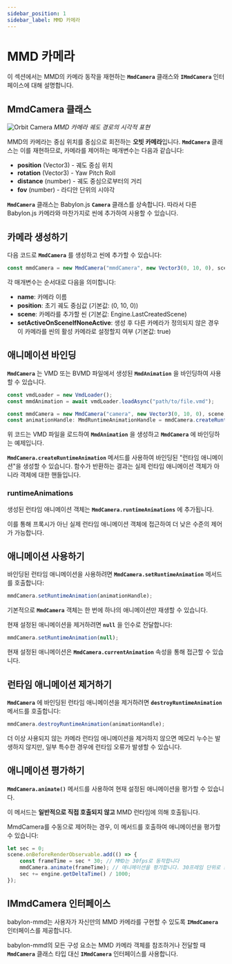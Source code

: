 ```yaml
---
sidebar_position: 1
sidebar_label: MMD 카메라
---
```


# MMD 카메라

이 섹션에서는 MMD의 카메라 동작을 재현하는 **`MmdCamera`** 클래스와 **`IMmdCamera`** 인터페이스에 대해 설명합니다.

## MmdCamera 클래스

![Orbit Camera](@site/docs/reference/runtime/mmd-camera/orbit-camera.png)
*MMD 카메라 궤도 경로의 시각적 표현*

MMD의 카메라는 중심 위치를 중심으로 회전하는 **오빗 카메라**입니다.
**`MmdCamera`** 클래스는 이를 재현하므로, 카메라를 제어하는 매개변수는 다음과 같습니다:

- **position** (Vector3) - 궤도 중심 위치
- **rotation** (Vector3) - Yaw Pitch Roll
- **distance** (number) - 궤도 중심으로부터의 거리
- **fov** (number) - 라디안 단위의 시야각

**`MmdCamera`** 클래스는 Babylon.js **`Camera`** 클래스를 상속합니다. 따라서 다른 Babylon.js 카메라와 마찬가지로 씬에 추가하여 사용할 수 있습니다.

## 카메라 생성하기

다음 코드로 **`MmdCamera`** 를 생성하고 씬에 추가할 수 있습니다:

```typescript
const mmdCamera = new MmdCamera("mmdCamera", new Vector3(0, 10, 0), scene, true);
```

각 매개변수는 순서대로 다음을 의미합니다:
- **name**: 카메라 이름
- **position**: 초기 궤도 중심값 (기본값: (0, 10, 0))
- **scene**: 카메라를 추가할 씬 (기본값: Engine.LastCreatedScene)
- **setActiveOnSceneIfNoneActive**: 생성 후 다른 카메라가 정의되지 않은 경우 이 카메라를 씬의 활성 카메라로 설정할지 여부 (기본값: true)

## 애니메이션 바인딩

**`MmdCamera`** 는 VMD 또는 BVMD 파일에서 생성된 **`MmdAnimation`** 을 바인딩하여 사용할 수 있습니다.

```typescript
const vmdLoader = new VmdLoader();
const mmdAnimation = await vmdLoader.loadAsync("path/to/file.vmd");

const mmdCamera = new MmdCamera("camera", new Vector3(0, 10, 0), scene);
const animationHandle: MmdRuntimeAnimationHandle = mmdCamera.createRuntimeAnimation(mmdAnimation);
```

위 코드는 VMD 파일을 로드하여 **`MmdAnimation`** 을 생성하고 **`MmdCamera`** 에 바인딩하는 예제입니다.

**`MmdCamera.createRuntimeAnimation`** 메서드를 사용하여 바인딩된 "런타임 애니메이션"을 생성할 수 있습니다. 함수가 반환하는 결과는 실제 런타임 애니메이션 객체가 아니라 객체에 대한 핸들입니다.

### runtimeAnimations

생성된 런타임 애니메이션 객체는 **`MmdCamera.runtimeAnimations`** 에 추가됩니다.

이를 통해 프록시가 아닌 실제 런타임 애니메이션 객체에 접근하여 더 낮은 수준의 제어가 가능합니다.

## 애니메이션 사용하기

바인딩된 런타임 애니메이션을 사용하려면 **`MmdCamera.setRuntimeAnimation`** 메서드를 호출합니다:

```typescript
mmdCamera.setRuntimeAnimation(animationHandle);
```

기본적으로 **`MmdCamera`** 객체는 한 번에 하나의 애니메이션만 재생할 수 있습니다.

현재 설정된 애니메이션을 제거하려면 **`null`** 을 인수로 전달합니다:

```typescript
mmdCamera.setRuntimeAnimation(null);
```

현재 설정된 애니메이션은 **`MmdCamera.currentAnimation`** 속성을 통해 접근할 수 있습니다.

## 런타임 애니메이션 제거하기

**`MmdCamera`** 에 바인딩된 런타임 애니메이션을 제거하려면 **`destroyRuntimeAnimation`** 메서드를 호출합니다:

```typescript
mmdCamera.destroyRuntimeAnimation(animationHandle);
```

더 이상 사용되지 않는 카메라 런타임 애니메이션을 제거하지 않으면 메모리 누수는 발생하지 않지만, 일부 특수한 경우에 런타임 오류가 발생할 수 있습니다.

## 애니메이션 평가하기

**`MmdCamera.animate()`** 메서드를 사용하여 현재 설정된 애니메이션을 평가할 수 있습니다.

이 메서드는 **일반적으로 직접 호출되지 않고** MMD 런타임에 의해 호출됩니다.

MmdCamera를 수동으로 제어하는 경우, 이 메서드를 호출하여 애니메이션을 평가할 수 있습니다:

```typescript
let sec = 0;
scene.onBeforeRenderObservable.add(() => {
    const frameTime = sec * 30; // MMD는 30fps로 동작합니다
    mmdCamera.animate(frameTime); // 애니메이션을 평가합니다. 30프레임 단위로 스케일된 시간을 매개변수로 전달합니다
    sec += engine.getDeltaTime() / 1000;
});
```

## IMmdCamera 인터페이스

babylon-mmd는 사용자가 자신만의 MMD 카메라를 구현할 수 있도록 **`IMmdCamera`** 인터페이스를 제공합니다.

babylon-mmd의 모든 구성 요소는 MMD 카메라 객체를 참조하거나 전달할 때 **`MmdCamera`** 클래스 타입 대신 **`IMmdCamera`** 인터페이스를 사용합니다.
